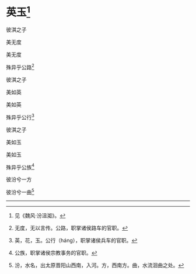   

# 英玉[^1]

彼淇之子

美无度

美无度

殊异乎公路[^2]

彼淇之子

美如英

美如英

殊异乎公行[^3]

彼淇之子

美如玉

美如玉

殊异乎公族[^4]

彼汾兮一方

彼汾兮一曲[^5]

* * *

[^1]: 见《魏风·汾沮洳》。
[^2]: 无度，无以言传。公路，职掌诸侯路车的官职。
[^3]: 英，花，玉。公行（háng），职掌诸侯兵车的官职。
[^4]: 公族，职掌诸侯宗教事务的官职。
[^5]: 汾，水名，出太原晋阳山西南，入河。方，西南方。曲，水流洄曲之处。